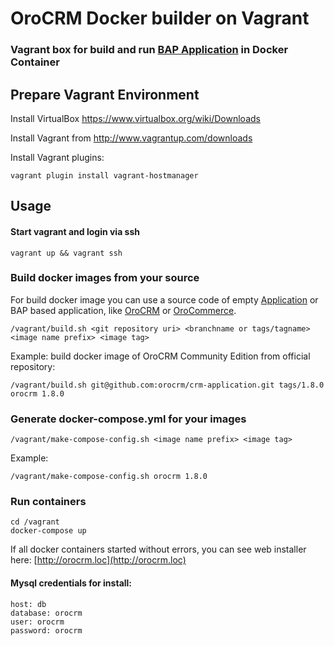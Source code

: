 # OroCRM Docker builder on Vagrant 

### Vagrant box for build and run [BAP Application](http://www.orocrm.com/oro-platform)  in Docker Container

## Prepare Vagrant Environment

Install VirtualBox https://www.virtualbox.org/wiki/Downloads

Install Vagrant from http://www.vagrantup.com/downloads

Install Vagrant plugins:

    vagrant plugin install vagrant-hostmanager

## Usage

#### Start vagrant and login via ssh

    vagrant up && vagrant ssh

### Build docker images from your source

For build docker image you can use a source code of empty [Application](https://github.com/orocrm/platform-application) or BAP based application, like [OroCRM](https://github.com/orocrm/crm-application) or [OroCommerce](https://github.com/orocommerce/orocommerce-application).

    /vagrant/build.sh <git repository uri> <branchname or tags/tagname> <image name prefix> <image tag>

Example: build docker image of OroCRM Community Edition from official repository:

    /vagrant/build.sh git@github.com:orocrm/crm-application.git tags/1.8.0 orocrm 1.8.0

### Generate docker-compose.yml for your images

    /vagrant/make-compose-config.sh <image name prefix> <image tag>

Example:

    /vagrant/make-compose-config.sh orocrm 1.8.0

### Run containers

    cd /vagrant
    docker-compose up

If all docker containers started without errors, you can see web installer here: [http://orocrm.loc](http://orocrm.loc)

#### Mysql credentials for install:
```
host: db
database: orocrm 
user: orocrm 
password: orocrm
```
